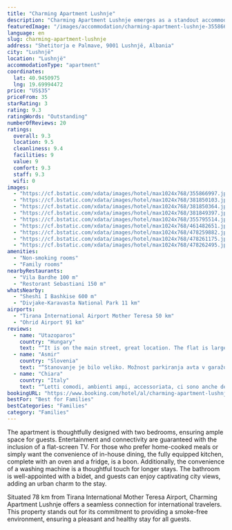 ```yaml
---
title: "Charming Apartment Lushnje"
description: "Charming Apartment Lushnje emerges as a standout accommodation option in Lushnjë, offering guests a refreshing blend of comfort and convenience."
featuredImage: "/images/accommodation/charming-apartment-lushnje-355866997.jpg"
language: en
slug: charming-apartment-lushnje
address: "Shetitorja e Palmave, 9001 Lushnjë, Albania"
city: "Lushnjë"
location: "Lushnjë"
accommodationType: "apartment"
coordinates:
  lat: 40.9450975
  lng: 19.69994472
price: "US$35"
priceFrom: 35
starRating: 3
rating: 9.3
ratingWords: "Outstanding"
numberOfReviews: 20
ratings:
  overall: 9.3
  location: 9.5
  cleanliness: 9.4
  facilities: 9
  value: 9
  comfort: 9.3
  staff: 9.3
  wifi: 0
images:
  - "https://cf.bstatic.com/xdata/images/hotel/max1024x768/355866997.jpg?k=cb41ec12cc90e04d7782f366d0f68380d07b302b6789449152a583e84e9ff86b&o=&hp=1"
  - "https://cf.bstatic.com/xdata/images/hotel/max1024x768/381850103.jpg?k=3f204fd2a1d99995eb93185f86014457512bb78c8db390344f1a149579068e3c&o=&hp=1"
  - "https://cf.bstatic.com/xdata/images/hotel/max1024x768/381850364.jpg?k=1e641e44f1d981b74dc7c0f4ab75450f1dcffb99b646f46f01eae68563182598&o=&hp=1"
  - "https://cf.bstatic.com/xdata/images/hotel/max1024x768/381849397.jpg?k=d2b333baa658877f912c89b80bfcd31c19a9e606896b0c2dc18579aad6bf8121&o=&hp=1"
  - "https://cf.bstatic.com/xdata/images/hotel/max1024x768/355795514.jpg?k=eac8147a56dc38fd94a180009b07ac00f11ba403dc28e2b7e468d171186199df&o=&hp=1"
  - "https://cf.bstatic.com/xdata/images/hotel/max1024x768/461482651.jpg?k=297eaca9c77c88e1c94e00c485c93be923b3ae49ef073afbce8c5f1842f6dd41&o=&hp=1"
  - "https://cf.bstatic.com/xdata/images/hotel/max1024x768/478259882.jpg?k=d8081e3d618317246d268052a67b663a56e8ffa1b0e4d9b91b451427650e896b&o=&hp=1"
  - "https://cf.bstatic.com/xdata/images/hotel/max1024x768/478261175.jpg?k=1ffaa6a585d6e9b56d71cac75882ff976f82631655927e7a00fb38ce51d458fb&o=&hp=1"
  - "https://cf.bstatic.com/xdata/images/hotel/max1024x768/478262495.jpg?k=4569ecdd3bea663a9919e0bca82c01359cc0008e7506fcf2d83514432c9c3dfb&o=&hp=1"
amenities:
  - "Non-smoking rooms"
  - "Family rooms"
nearbyRestaurants:
  - "Vila Bardhe 100 m"
  - "Restorant Sebastiani 150 m"
whatsNearby:
  - "Sheshi I Bashkise 600 m"
  - "Divjake-Karavasta National Park 11 km"
airports:
  - "Tirana International Airport Mother Teresa 50 km"
  - "Ohrid Airport 91 km"
reviews:
  - name: "Utazoparos"
    country: "Hungary"
    text: "“It is on the main street, great location. The flat is large, spacious, good for a family. The language barriers made our arrival a bit complicated as the lady who gave us the key did not speak English (but we somehow figured everything out, and...”"
  - name: "Asmir"
    country: "Slovenia"
    text: "“Stanovanje je bilo veliko. Možnost parkiranja avta v garažo pod stavbo uz simbolično doplačilo.”"
  - name: "Chiara"
    country: "Italy"
    text: "“Letti comodi, ambienti ampi, accessoriata, ci sono anche dei giochi per bambini e le freccette.”"
bookingURL: "https://www.booking.com/hotel/al/charming-apartment-lushnje.en-gb.html?aid=8035640"
bestFor: "Best for Families"
bestCategories: "Families"
category: "Families"
---
```


The apartment is thoughtfully designed with two bedrooms, ensuring ample space for guests. Entertainment and connectivity are guaranteed with the inclusion of a flat-screen TV. For those who prefer home-cooked meals or simply want the convenience of in-house dining, the fully equipped kitchen, complete with an oven and a fridge, is a boon. Additionally, the convenience of a washing machine is a thoughtful touch for longer stays. The bathroom is well-appointed with a bidet, and guests can enjoy captivating city views, adding an urban charm to the stay.

Situated 78 km from Tirana International Mother Teresa Airport, Charming Apartment Lushnje offers a seamless connection for international travelers. This property stands out for its commitment to providing a smoke-free environment, ensuring a pleasant and healthy stay for all guests.